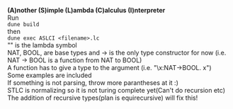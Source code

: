 **(A)nother (S)imple (L)ambda (C)alculus (I)nterpreter**<br />
Run<br />
```dune build```<br />
then <br />
```dune exec ASLCI <filename>.lc```<br />
"\" is the lambda symbol<br />
NAT, BOOL, are base types and -> is the only type constructor for now (i.e. NAT -> BOOL is a function from NAT to BOOL)<br />
A function has to give a type to the argument (i.e. "\x:NAT->BOOL. x")<br />
Some examples are included<br />
If something is not parsing, throw more parantheses at it :)<br />
STLC is normalizing so it is not turing complete yet(Can't do recursion etc) <br />
The addition of recursive types(plan is equirecursive) will fix this!
